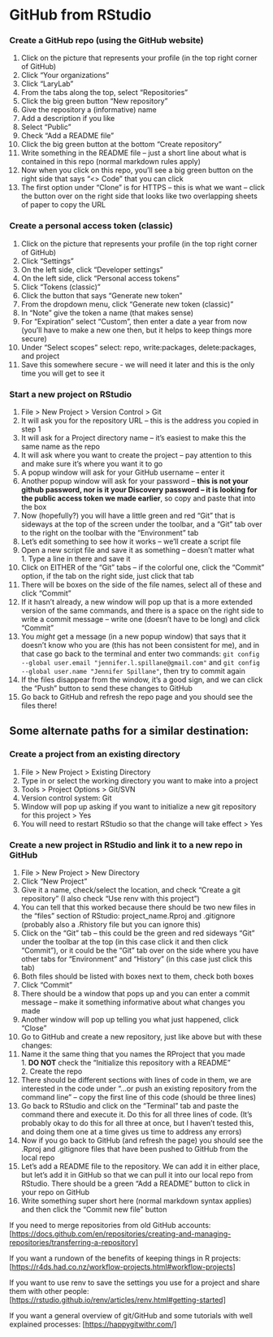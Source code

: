 # GitHub from RStudio  

### Create a GitHub repo (using the GitHub website)  
  1.	Click on the picture that represents your profile (in the top right corner of GitHub)  
  1.	Click “Your organizations”  
  1.	Click “LaryLab”  
  1.	From the tabs along the top, select “Repositories”  
  1.	Click the big green button “New repository”  
  1.	Give the repository a (informative) name  
  1.	Add a description if you like  
  1.	Select “Public”  
  1.	Check “Add a README file”  
  1.	Click the big green button at the bottom “Create repository”  
  1.	Write something in the README file – just a short line about what is contained in this repo (normal markdown rules apply)  
  1.	Now when you click on this repo, you’ll see a big green button on the right side that says “<> Code” that you can click  
  1.	The first option under “Clone” is for HTTPS – this is what we want – click the button over on the right side that looks like two overlapping sheets of paper to copy the URL   
### Create a personal access token (classic)  
  1.	Click on the picture that represents your profile (in the top right corner of GitHub)  
  1.	Click “Settings”  
  1.	On the left side, click “Developer settings”  
  1.	On the left side, click “Personal access tokens”  
  1.	Click “Tokens (classic)”  
  1.	Click the button that says “Generate new token”  
  1.	From the dropdown menu, click “Generate new token (classic)”  
  1.	In “Note” give the token a name (that makes sense)  
  1.	For “Expiration” select “Custom”, then enter a date a year from now (you’ll have to make a new one then, but it helps to keep things more secure)  
  1.	Under “Select scopes” select: repo, write:packages, delete:packages, and project  
  1.    Save this somewhere secure - we will need it later and this is the only time you will get to see it  
  
### Start a new project on RStudio  
  1.	File > New Project > Version Control > Git  
  1.	It will ask you for the repository URL – this is the address you copied in step 1  
  1.	It will ask for a Project directory name – it’s easiest to make this the same name as the repo  
  1.	It will ask where you want to create the project – pay attention to this and make sure it’s where you want it to go  
  1.	A popup window will ask for your GitHub username – enter it  
  1.	Another popup window will ask for your password – **this is not your github password, nor is it your Discovery password – it is looking for the public access token we made earlier**, so copy and paste that into the box  
  1.	Now (hopefully?) you will have a little green and red “Git” that is sideways at the top of the screen under the toolbar, and a “Git” tab over to the right on the toolbar with the “Environment” tab  
  1.	Let’s edit something to see how it works – we’ll create a script file  
  1.	Open a new script file and save it as something – doesn’t matter what  
    1.	Type a line in there and save it  
  1.	Click on EITHER of the “Git” tabs – if the colorful one, click the “Commit” option, if the tab on the right side, just click that tab  
  1.	There will be boxes on the side of the file names, select all of these and click “Commit”  
  1.	If it hasn’t already, a new window will pop up that is a more extended version of the same commands, and there is a space on the right side to write a commit message – write one (doesn’t have to be long) and click “Commit”  
  1.	You *might* get a message (in a new popup window) that says that it doesn’t know who you are (this has not been consistent for me), and in that case go back to the terminal and enter two commands: `git config --global user.email "jennifer.l.spillane@gmail.com"` and `git config --global user.name "Jennifer Spillane"`, then try to commit again  
  1.	If the files disappear from the window, it’s a good sign, and we can click the “Push” button to send these changes to GitHub  
  1.	Go back to GitHub and refresh the repo page and you should see the files there!  
  
  
  
## Some alternate paths for a similar destination:  
  
### Create a project from an existing directory  
  1.	File > New Project > Existing Directory  
  1.	Type in or select the working directory you want to make into a project  
  1.	Tools > Project Options > Git/SVN  
  1.	Version control system: Git  
  1.	Window will pop up asking if you want to initialize a new git repository for this project > Yes  
  1.	You will need to restart RStudio so that the change will take effect > Yes  
### Create a new project in RStudio and link it to a new repo in GitHub  
  1.	File > New Project > New Directory  
  1.	Click “New Project”  
  1.	Give it a name, check/select the location, and check “Create a git repository” (I also check “Use renv with this project”)  
  1.	You can tell that this worked because there should be two new files in the “files” section of RStudio: project_name.Rproj and .gitignore (probably also a .Rhistory file but you can ignore this)  
  1.	Click on the “Git” tab – this could be the green and red sideways “Git” under the toolbar at the top (in this case click it and then click “Commit”), or it could be the “Git” tab over on the side where you have other tabs for “Environment” and “History” (in this case just click this tab)  
  1.	Both files should be listed with boxes next to them, check both boxes  
  1.	Click “Commit”  
  1.	There should be a window that pops up and you can enter a commit message – make it something informative about what changes you made  
  1.	Another window will pop up telling you what just happened, click “Close”  
  1.	Go to GitHub and create a new repository, just like above but with these changes:  
  1.	Name it the same thing that you names the RProject that you made  
    1.	**DO NOT** check the “Initialize this repository with a README”  
    2.	Create the repo   
  1.	There should be different sections with lines of code in them, we are interested in the code under “…or push an existing repository from the command line” – copy the first line of this code (should be three lines)  
  1.	Go back to RStudio and click on the “Terminal” tab and paste the command there and execute it. Do this for all three lines of code. (It’s probably okay to do this for all three at once, but I haven’t tested this, and doing them one at a time gives us time to address any errors)  
  1.	Now if you go back to GitHub (and refresh the page) you should see the .Rproj and .gitignore files that have been pushed to GitHub from the local repo  
  1.	Let’s add a README file to the repository. We can add it in either place, but let’s add it in GitHub so that we can pull it into our local repo from RStudio. There should be a green “Add a README” button to click in your repo on GitHub  
  1.	Write something super short here (normal markdown syntax applies) and then click the “Commit new file” button  
  
  
    
If you need to merge repositories from old GitHub accounts: [https://docs.github.com/en/repositories/creating-and-managing-repositories/transferring-a-repository]   

If you want a rundown of the benefits of keeping things in R projects: [https://r4ds.had.co.nz/workflow-projects.html#workflow-projects]   

If you want to use renv to save the settings you use for a project and share them with other people: [https://rstudio.github.io/renv/articles/renv.html#getting-started]   

If you want a general overview of git/GitHub and some tutorials with well explained processes: [https://happygitwithr.com/]   
